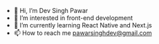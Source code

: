 - 👋 Hi, I’m Dev Singh Pawar
- 👀 I’m interested in front-end development
- 🌱 I’m currently learning React Native and Next.js
- 📫 How to reach me pawarsinghdev@gmail.com

<!---
devsinghpawar/devsinghpawar is a ✨ special ✨ repository because its `README.md` (this file) appears on your GitHub profile.
You can click the Preview link to take a look at your changes.
--->

